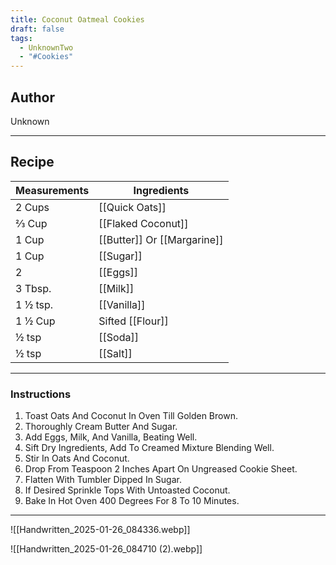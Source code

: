 ```yaml
---
title: Coconut Oatmeal Cookies
draft: false
tags:
  - UnknownTwo
  - "#Cookies"
---
```

## Author
Unknown
___
## Recipe

| Measurements | Ingredients               |
| :----------- | ------------------------- |
| 2 Cups            | [[Quick Oats]]          |
| ⅔ Cup             | [[Flaked Coconut]]      |
| 1 Cup             | [[Butter]] Or [[Margarine]] |
| 1 Cup             | [[Sugar]]               |
| 2                 | [[Eggs]]                |
| 3 Tbsp.           | [[Milk]]                |
| 1 ½ tsp.          | [[Vanilla]]             |
| 1 ½ Cup           | Sifted [[Flour]]       |
| ½ tsp             | [[Soda]]                |
| ½ tsp             | [[Salt]]                |
___
### Instructions
1. Toast Oats And Coconut In Oven Till Golden Brown.
2. Thoroughly Cream Butter And Sugar.
3. Add Eggs, Milk, And Vanilla, Beating Well.
4. Sift Dry Ingredients, Add To Creamed Mixture Blending Well.
5. Stir In Oats And Coconut.
6. Drop From Teaspoon 2 Inches Apart On Ungreased Cookie Sheet.
7. Flatten With Tumbler Dipped In Sugar.
8. If Desired Sprinkle Tops With Untoasted Coconut.
9. Bake In Hot Oven 400 Degrees For 8 To 10 Minutes.
___
![[Handwritten_2025-01-26_084336.webp]]

![[Handwritten_2025-01-26_084710 (2).webp]]